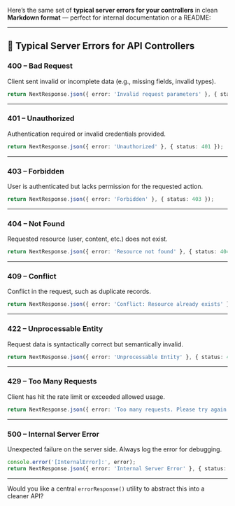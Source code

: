 Here’s the same set of **typical server errors for your controllers** in clean **Markdown format** — perfect for internal documentation or a README:

---

## 🚨 Typical Server Errors for API Controllers

### 400 – Bad Request

Client sent invalid or incomplete data (e.g., missing fields, invalid types).

```ts
return NextResponse.json({ error: 'Invalid request parameters' }, { status: 400 });
```

---

### 401 – Unauthorized

Authentication required or invalid credentials provided.

```ts
return NextResponse.json({ error: 'Unauthorized' }, { status: 401 });
```

---

### 403 – Forbidden

User is authenticated but lacks permission for the requested action.

```ts
return NextResponse.json({ error: 'Forbidden' }, { status: 403 });
```

---

### 404 – Not Found

Requested resource (user, content, etc.) does not exist.

```ts
return NextResponse.json({ error: 'Resource not found' }, { status: 404 });
```

---

### 409 – Conflict

Conflict in the request, such as duplicate records.

```ts
return NextResponse.json({ error: 'Conflict: Resource already exists' }, { status: 409 });
```

---

### 422 – Unprocessable Entity

Request data is syntactically correct but semantically invalid.

```ts
return NextResponse.json({ error: 'Unprocessable Entity' }, { status: 422 });
```

---

### 429 – Too Many Requests

Client has hit the rate limit or exceeded allowed usage.

```ts
return NextResponse.json({ error: 'Too many requests. Please try again later.' }, { status: 429 });
```

---

### 500 – Internal Server Error

Unexpected failure on the server side. Always log the error for debugging.

```ts
console.error('[InternalError]:', error);
return NextResponse.json({ error: 'Internal Server Error' }, { status: 500 });
```

---

Would you like a central `errorResponse()` utility to abstract this into a cleaner API?
